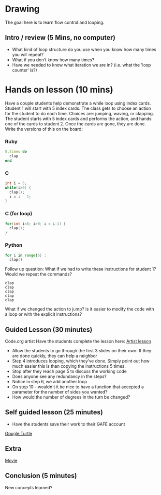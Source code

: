 # Drawing
The goal here is to learn flow control and looping.  

## Intro / review (5 Mins, no computer)
* What kind of loop structure do you use when you know how many times you will repeat?
 * What if you don't know how many times? 
 * Have we needed to know what iteration we are in? (i.e. what the 'loop counter' is?)  

# Hands on lesson (10 mins)
Have a couple students help demonstrate a while loop using index cards.  Student 1 will start with 5 index cards.  The class gets to choose an action for the student to do each time. Choices are: jumping, waving, or clapping.   The student starts with 5 index cards and performs the action, and hands one of the cards to student 2.  Once the cards are gone, they are done. Write the versions of this on the board:

### Ruby
```ruby
5.times do 
  clap
end
```

### C
```C
int i = 5;
while(i>0) {
  clap();
  i = i - 1; 
}
```

### C (for loop)
```C
for(int i=5; i>0; i = i-1) {
  clap();
}
``` 

### Python
```python
for i in range(5) :
  clap()

```

Follow up question:
What if we had to write these instructions for student 1?  Would we repeat the commands? 

```
clap
clap
clap
clap
clap
```

What if we changed the action to jump? Is it easier to modify the code with a loop or with the explicit instructions?

## Guided Lesson (30 minutes)
Code.org artist
Have the students complete the lesson here:
[Artist lesson](http://studio.code.org/s/artist/stage/1/puzzle/1)

* Allow the students to go through the first 3 slides on their own. If they are done quickly, they can help a neighbor
* Step 4 introduces looping, which they've done. Simply point out how much easier this is than copying the instructions 5 times. 
* Stop after they reach page 5 to discuss the working code
 * Does anyone see any redundancy in the steps?  
 * Notice in step 6, we add another loop
* On step 10 - wouldn't it be nice to have a function that accepted a parameter for the number of sides you wanted? 
 * How would the number of degrees in the turn be changed?

## Self guided lesson (25 minutes)
* Have the students save their work to their GAFE account

[Google Turtle](https://blockly-games.appspot.com/turtle?lang=en)

## Extra 

[Movie](https://blockly-games.appspot.com/movie?lang=en)

## Conclusion (5 minutes)
New concepts learned? 
